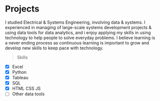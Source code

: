 # Projects

I studied Electrical & Systems Engineering, involving data & systems. I experienced in managing of large-scale systems development projects & using data tools for data analytics, and i enjoy applying my skills in using technology to help people to solve everyday problems. I believe learning is a never ending process as continuous learning is important to grow and develop new skills to keep pace with technology.

> Skills

-[x] Excel
-[x] Python
-[x] Tableau
-[x] SQL
-[x] HTML CSS JS
-[ ] Other data tools

<br />



